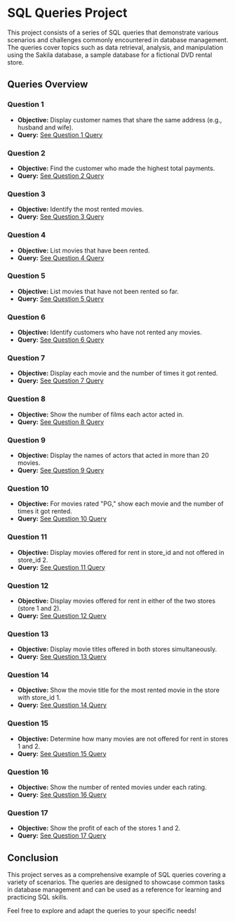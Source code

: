 # SQL Queries Project

This project consists of a series of SQL queries that demonstrate various scenarios and challenges commonly encountered in database management. The queries cover topics such as data retrieval, analysis, and manipulation using the Sakila database, a sample database for a fictional DVD rental store.

## Queries Overview

### Question 1

- **Objective:** Display customer names that share the same address (e.g., husband and wife).
- **Query:** [See Question 1 Query](./question-1.sql)

### Question 2

- **Objective:** Find the customer who made the highest total payments.
- **Query:** [See Question 2 Query](./question-2.sql)

### Question 3

- **Objective:** Identify the most rented movies.
- **Query:** [See Question 3 Query](./question-3.sql)

### Question 4

- **Objective:** List movies that have been rented.
- **Query:** [See Question 4 Query](./question-4.sql)

### Question 5

- **Objective:** List movies that have not been rented so far.
- **Query:** [See Question 5 Query](./question-5.sql)

### Question 6

- **Objective:** Identify customers who have not rented any movies.
- **Query:** [See Question 6 Query](./question-6.sql)

### Question 7

- **Objective:** Display each movie and the number of times it got rented.
- **Query:** [See Question 7 Query](./question-7.sql)

### Question 8

- **Objective:** Show the number of films each actor acted in.
- **Query:** [See Question 8 Query](./question-8.sql)

### Question 9

- **Objective:** Display the names of actors that acted in more than 20 movies.
- **Query:** [See Question 9 Query](./question-9.sql)

### Question 10

- **Objective:** For movies rated "PG," show each movie and the number of times it got rented.
- **Query:** [See Question 10 Query](./question-10.sql)

### Question 11

- **Objective:** Display movies offered for rent in store_id and not offered in store_id 2.
- **Query:** [See Question 11 Query](./question-11.sql)

### Question 12

- **Objective:** Display movies offered for rent in either of the two stores (store 1 and 2).
- **Query:** [See Question 12 Query](./question-12.sql)

### Question 13

- **Objective:** Display movie titles offered in both stores simultaneously.
- **Query:** [See Question 13 Query](./question-13.sql)

### Question 14

- **Objective:** Show the movie title for the most rented movie in the store with store_id 1.
- **Query:** [See Question 14 Query](./question-14.sql)

### Question 15

- **Objective:** Determine how many movies are not offered for rent in stores 1 and 2.
- **Query:** [See Question 15 Query](./question-15.sql)

### Question 16

- **Objective:** Show the number of rented movies under each rating.
- **Query:** [See Question 16 Query](./question-16.sql)

### Question 17

- **Objective:** Show the profit of each of the stores 1 and 2.
- **Query:** [See Question 17 Query](./question-17.sql)

## Conclusion

This project serves as a comprehensive example of SQL queries covering a variety of scenarios. The queries are designed to showcase common tasks in database management and can be used as a reference for learning and practicing SQL skills.

Feel free to explore and adapt the queries to your specific needs!

